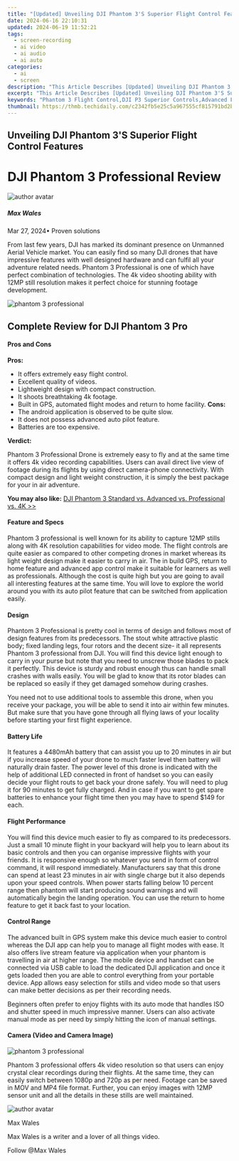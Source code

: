 ```yaml
---
title: "[Updated] Unveiling DJI Phantom 3'S Superior Flight Control Features"
date: 2024-06-16 22:10:31
updated: 2024-06-19 11:52:21
tags: 
  - screen-recording
  - ai video
  - ai audio
  - ai auto
categories: 
  - ai
  - screen
description: "This Article Describes [Updated] Unveiling DJI Phantom 3'S Superior Flight Control Features"
excerpt: "This Article Describes [Updated] Unveiling DJI Phantom 3'S Superior Flight Control Features"
keywords: "Phantom 3 Flight Control,DJI P3 Superior Controls,Advanced Flight Features,DJI P3 Mastery,Enhanced Drone Handling,Flight Precision DJI,DJI's Advanced Maneuvering"
thumbnail: https://thmb.techidaily.com/c2342fb5e25c5a967555cf815791bd2b9698b049e69b2eb389ba72dc308a7ad2.jpeg
---
```


## Unveiling DJI Phantom 3'S Superior Flight Control Features

# DJI Phantom 3 Professional Review

![author avatar](https://images.wondershare.com/filmora/article-images/max-wales-author.jpg)

##### Max Wales

 Mar 27, 2024• Proven solutions

 From last few years, DJI has marked its dominant presence on Unmanned Aerial Vehicle market. You can easily find so many DJI drones that have impressive features with well designed hardware and can fulfil all your adventure related needs. Phantom 3 Professional is one of which have perfect combination of technologies. The 4k video shooting ability with 12MP still resolution makes it perfect choice for stunning footage development.

![phantom 3 professional](https://images.wondershare.com/filmora/article-images/dji-phantom-3-professional.jpg)

## Complete Review for DJI Phantom 3 Pro

#### Pros and Cons

**Pros:**

* It offers extremely easy flight control.
* Excellent quality of videos.
* Lightweight design with compact construction.
* It shoots breathtaking 4k footage.
* Built in GPS, automated flight modes and return to home facility.
**Cons:**
* The android application is observed to be quite slow.
* It does not possess advanced auto pilot feature.
* Batteries are too expensive.

 **Verdict:**

 Phantom 3 Professional Drone is extremely easy to fly and at the same time it offers 4k video recording capabilities. Users can avail direct live view of footage during its flights by using direct camera-phone connectivity. With compact design and light weight construction, it is simply the best package for your in air adventure.

**You may also like:** [DJI Phantom 3 Standard vs. Advanced vs. Professional vs. 4K >>](https://tools.techidaily.com/wondershare/filmora/download/)

#### Feature and Specs

 Phantom 3 professional is well known for its ability to capture 12MP stills along with 4K resolution capabilities for video mode. The flight controls are quite easier as compared to other competing drones in market whereas its light weight design make it easier to carry in air. The in build GPS, return to home feature and advanced app control make it suitable for learners as well as professionals. Although the cost is quite high but you are going to avail all interesting features at the same time. You will love to explore the world around you with its auto pilot feature that can be switched from application easily.

#### Design

 Phantom 3 Professional is pretty cool in terms of design and follows most of design features from its predecessors. The stout white attractive plastic body; fixed landing legs, four rotors and the decent size- it all represents Phantom 3 professional from DJI. You will find this device light enough to carry in your purse but note that you need to unscrew those blades to pack it perfectly. This device is sturdy and robust enough thus can handle small crashes with walls easily. You will be glad to know that its rotor blades can be replaced so easily if they get damaged somehow during crashes.

 You need not to use additional tools to assemble this drone, when you receive your package, you will be able to send it into air within few minutes. But make sure that you have gone through all flying laws of your locality before starting your first flight experience.

#### Battery Life

 It features a 4480mAh battery that can assist you up to 20 minutes in air but if you increase speed of your drone to much faster level then battery will naturally drain faster. The power level of this drone is indicated with the help of additional LED connected in front of handset so you can easily decide your flight routs to get back your drone safely. You will need to plug it for 90 minutes to get fully charged. And in case if you want to get spare batteries to enhance your flight time then you may have to spend $149 for each.

#### Flight Performance

 You will find this device much easier to fly as compared to its predecessors. Just a small 10 minute flight in your backyard will help you to learn about its basic controls and then you can organise impressive flights with your friends. It is responsive enough so whatever you send in form of control command, it will respond immediately. Manufacturers say that this drone can spend at least 23 minutes in air with single charge but it also depends upon your speed controls. When power starts falling below 10 percent range then phantom will start producing sound warnings and will automatically begin the landing operation. You can use the return to home feature to get it back fast to your location.

#### Control Range

 The advanced built in GPS system make this device much easier to control whereas the DJI app can help you to manage all flight modes with ease. It also offers live stream feature via application when your phantom is travelling in air at higher range. The mobile device and handset can be connected via USB cable to load the dedicated DJI application and once it gets loaded then you are able to control everything from your portable device. App allows easy selection for stills and video mode so that users can make better decisions as per their recording needs.

 Beginners often prefer to enjoy flights with its auto mode that handles ISO and shutter speed in much impressive manner. Users can also activate manual mode as per need by simply hitting the icon of manual settings.

#### Camera (Video and Camera Image)

![phantom 3 professional](https://images.wondershare.com/filmora/article-images/phantom-3-pro-camera.png)

 Phantom 3 professional offers 4k video resolution so that users can enjoy crystal clear recordings during their flights. At the same time, they can easily switch between 1080p and 720p as per need. Footage can be saved in MOV and MP4 file format. Further, you can enjoy images with 12MP sensor unit and all the details in these stills are well maintained.

![author avatar](https://images.wondershare.com/filmora/article-images/max-wales-author.jpg)

Max Wales

Max Wales is a writer and a lover of all things video.

Follow @Max Wales


<ins class="adsbygoogle"
     style="display:block"
     data-ad-format="autorelaxed"
     data-ad-client="ca-pub-7571918770474297"
     data-ad-slot="1223367746"></ins>



<ins class="adsbygoogle"
     style="display:block"
     data-ad-client="ca-pub-7571918770474297"
     data-ad-slot="8358498916"
     data-ad-format="auto"
     data-full-width-responsive="true"></ins>


